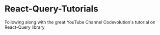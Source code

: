 # React-Query-Tutorials
Following along with the great YouTube Channel Codevolution's tutorial on React-Query library
